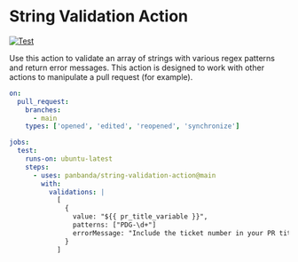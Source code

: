 # String Validation Action

[![Test](https://github.com/panbanda/string-validation-action/actions/workflows/test.yml/badge.svg)](https://github.com/panbanda/string-validation-action/actions/workflows/test.yml)

Use this action to validate an array of strings with various regex patterns and return error messages.  This action is designed to work with other actions to manipulate a pull request (for example).

```yaml
on:
  pull_request:
    branches:
      - main
    types: ['opened', 'edited', 'reopened', 'synchronize']

jobs:
  test:
    runs-on: ubuntu-latest
    steps:
      - uses: panbanda/string-validation-action@main
        with:
          validations: |
            [
              {
                value: "${{ pr_title_variable }}",
                patterns: ["PDG-\d+"]
                errorMessage: "Include the ticket number in your PR title"
              }
            ]
```
